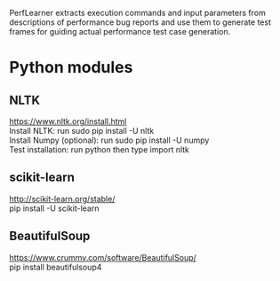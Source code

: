 PerfLearner extracts execution commands and input parameters from descriptions of performance bug reports and
use them to generate test frames for guiding actual performance test case generation.

# Python modules
## NLTK 
https://www.nltk.org/install.html <br />
Install NLTK: run sudo pip install -U nltk <br />
Install Numpy (optional): run sudo pip install -U numpy <br />
Test installation: run python then type import nltk <br />

## scikit-learn
http://scikit-learn.org/stable/ <br />
pip install -U scikit-learn

## BeautifulSoup
https://www.crummy.com/software/BeautifulSoup/ <br />
pip install beautifulsoup4
